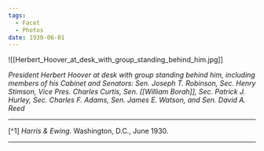 ```yaml
---
tags:
  - Facet
  - Photos
date: 1930-06-01
---
```

![[Herbert_Hoover_at_desk_with_group_standing_behind_him.jpg]]

*President Herbert Hoover at desk with group standing behind him, including members of his Cabinet and Senators: Sen. Joseph T. Robinson, Sec. Henry Stimson, Vice Pres. Charles Curtis, Sen. [[William Borah]], Sec. Patrick J. Hurley, Sec. Charles F. Adams, Sen. James E. Watson, and Sen. David A. Reed*

---

[^1] *Harris & Ewing*. Washington, D.C., June 1930.

---
